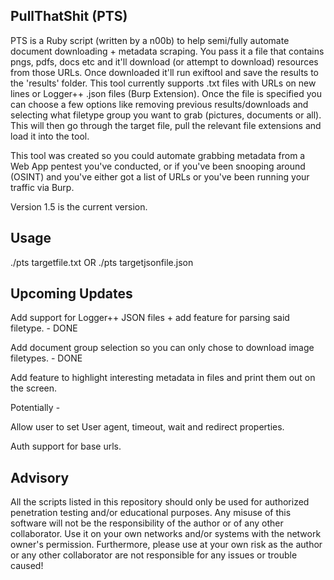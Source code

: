 ## PullThatShit (PTS)

PTS is a Ruby script (written by a n00b) to help semi/fully automate document downloading + metadata scraping. You pass it a file that contains pngs, pdfs, docs etc and it'll download (or attempt to download) resources from those URLs. Once downloaded it'll run exiftool and save the results to the 'results' folder.  This tool currently supports .txt files with URLs on new lines or Logger++ .json files (Burp Extension). Once the file is specified you can choose a few options like removing previous results/downloads and selecting what filetype group you want to grab (pictures, documents or all). This will then go through the target file, pull the relevant file extensions and load it into the tool.

This tool was created so you could automate grabbing metadata from a Web App pentest you've conducted, or if you've been snooping around (OSINT) and you've either got a list of URLs or you've been running your traffic via Burp.

Version 1.5 is the current version.

## Usage

./pts targetfile.txt
OR
./pts targetjsonfile.json

## Upcoming Updates

Add support for Logger++ JSON files + add feature for parsing said filetype. - DONE

Add document group selection so you can only chose to download image filetypes. - DONE

Add feature to highlight interesting metadata in files and print them out on the screen.

Potentially -

Allow user to set User agent, timeout, wait and redirect properties.

Auth support for base urls.

## Advisory

All the scripts listed in this repository should only be used for authorized penetration testing and/or educational purposes. Any misuse of this software will not be the responsibility of the author or of any other collaborator. Use it on your own networks and/or systems with the network owner's permission. Furthermore, please use at your own risk as the author or any other collaborator are not responsible for any issues or trouble caused!
